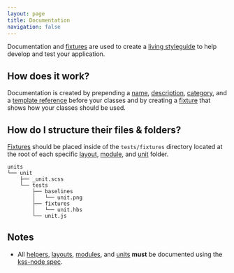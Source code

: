 ```yaml
---
layout: page
title: Documentation
navigation: false
---
```


Documentation and [fixtures](http://en.wikipedia.org/wiki/Test_fixture#Software) are used to create a [living styleguide](https://github.com/kss-node/kss/blob/spec/SPEC.md#style-guide) to help develop and test your application.

## How does it work?

Documentation is created by prepending a [name](https://github.com/kss-node/kss/blob/spec/SPEC.md#the-heading-and-description), [description](https://github.com/kss-node/kss/blob/spec/SPEC.md#the-heading-and-description), [category](https://github.com/kss-node/kss/blob/spec/SPEC.md#the-styleguide-reference), and a [template reference](https://github.com/kss-node/kss/blob/spec/SPEC.md#the-markup) before your classes
and by creating a [fixture](http://en.wikipedia.org/wiki/Test_fixture#Software) that shows how your classes should be used.

## How do I structure their files & folders?

[Fixtures](http://en.wikipedia.org/wiki/Test_fixture#Software) should be placed inside of the `tests/fixtures` directory located at the root of each specific [layout](layouts.html#how-do-i-document-them?), [module](modules.html#how-do-i-document-them?), and [unit](units.html#how-do-i-document-them?) folder.

```text
units
└── unit
    ├── _unit.scss
    └── tests
        ├── baselines
        │   └── unit.png
        ├── fixtures
        │   └── unit.hbs
        └── unit.js
```

## Notes

- All [helpers](helpers.html#how-do-i-document-them?), [layouts](layouts.html#how-do-i-document-them?), [modules](modules.html#how-do-i-document-them?), and [units](units.html#how-do-i-document-them?) **must** be documented using the [kss-node spec](https://github.com/kss-node/kss/blob/spec/SPEC.md).
